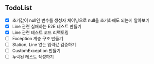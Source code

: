 ## TodoList
- [x] 초기값이 null인 변수를 생성자 체이닝으로 null을 초기화해도 되는지 알아보기
- [x] Line 관련 실패하는 E2E 테스트 만들기
- [x] Line 관련 테스트 코드 리팩토링
- [ ] Exception 계층 구조 만들기
- [ ] Station, Line 없는 입력값 검증하기
- [ ] CustomException 만들기
- [ ] 누락된 테스트 작성하기